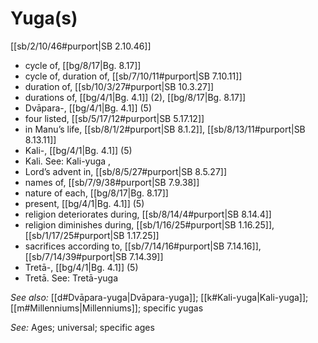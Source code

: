 # Yuga(s)

[[sb/2/10/46#purport|SB 2.10.46]]

* cycle of, [[bg/8/17|Bg. 8.17]]
* cycle of, duration of, [[sb/7/10/11#purport|SB 7.10.11]]
* duration of, [[sb/10/3/27#purport|SB 10.3.27]]
* durations of, [[bg/4/1|Bg. 4.1]] (2), [[bg/8/17|Bg. 8.17]]
* Dvāpara-, [[bg/4/1|Bg. 4.1]] (5)
* four listed, [[sb/5/17/12#purport|SB 5.17.12]]
* in Manu’s life, [[sb/8/1/2#purport|SB 8.1.2]], [[sb/8/13/11#purport|SB 8.13.11]]
* Kali-, [[bg/4/1|Bg. 4.1]] (5)
* Kali. See: Kali-yuga , 
* Lord’s advent in, [[sb/8/5/27#purport|SB 8.5.27]]
* names of, [[sb/7/9/38#purport|SB 7.9.38]]
* nature of each, [[bg/8/17|Bg. 8.17]]
* present, [[bg/4/1|Bg. 4.1]] (5)
* religion deteriorates during, [[sb/8/14/4#purport|SB 8.14.4]]
* religion diminishes during, [[sb/1/16/25#purport|SB 1.16.25]], [[sb/1/17/25#purport|SB 1.17.25]]
* sacrifices according to, [[sb/7/14/16#purport|SB 7.14.16]], [[sb/7/14/39#purport|SB 7.14.39]]
* Tretā-, [[bg/4/1|Bg. 4.1]] (5)
* Tretā. See: Tretā-yuga 

*See also:* [[d#Dvāpara-yuga|Dvāpara-yuga]]; [[k#Kali-yuga|Kali-yuga]]; [[m#Millenniums|Millenniums]]; specific yugas

*See:* Ages; universal; specific ages

